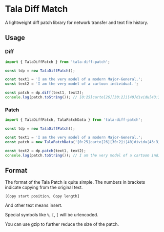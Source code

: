 # Tala Diff Match
A lightweight diff patch library for network transfer and text file history.

## Usage
### Diff
```js
import { TalaDiffPatch } from 'tala-diff-patch';

const tdp = new TalaDiffPatch();

const text1 = 'I am the very model of a modern Major-General.';
const text2 = 'I am the very model of a cartoon individual.';

const patch = dp.diff(text1, text2);
console.log(patch.toString()); // [0:25]carto[26][30:2]i[40]dividu[43:3]
```

### Patch
```js
import { TalaDiffPatch, TalaPatchData } from 'tala-diff-patch';

const tdp = new TalaDiffPatch();

const text1 = 'I am the very model of a modern Major-General.';
const patch = new TalaPatchData('[0:25]carto[26][30:2]i[40]dividu[43:3]');

const text2 = dp.patch(text1, text2);
console.log(patch.toString()); // I am the very model of a cartoon individual.
```

## Format
The format of the Tala Patch is quite simple. The numbers in brackets indicate copying from the original text.

```[Copy start position, Copy length]```

And other text means insert.

Special symbols like ```%```, ```[```, ```]``` will be urlencoded.

You can use gzip to further reduce the size of the patch.